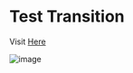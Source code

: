 # Test Transition
Visit <a href="https://vikrant-v28.github.io/test-transition/">Here</a>

![image](https://user-images.githubusercontent.com/85709371/148742228-62e318de-0354-4f4c-9fcc-65dcf1249344.png)
